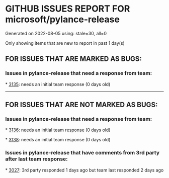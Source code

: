 
# GITHUB ISSUES REPORT FOR microsoft/pylance-release


Generated on 2022-08-05 using: stale=30, all=0


Only showing items that are new to report in past 1 day(s)


## FOR ISSUES THAT ARE MARKED AS BUGS:


### Issues in pylance-release that need a response from team:


\* [3135](https://github.com/microsoft/pylance-release/issues/3135 "No attribute docstring in hover information for parameter input of type Callable"): needs an initial team response (0 days old)

---

## FOR ISSUES THAT ARE NOT MARKED AS BUGS:


### Issues in pylance-release that need a response from team:


\* [3136](https://github.com/microsoft/pylance-release/issues/3136 "Pylance 2022.08.10 crashes with Jupytext"): needs an initial team response (0 days old)

\* [3138](https://github.com/microsoft/pylance-release/issues/3138 "Disable the auto-import function but still parsing all files in the workspace."): needs an initial team response (0 days old)

### Issues in pylance-release that have comments from 3rd party after last team response:


\* [3027](https://github.com/microsoft/pylance-release/issues/3027 "[Bug] Duplicated suggestions, typehints, docs etc."): 3rd party responded 1 days ago but team last responded 2 days ago
